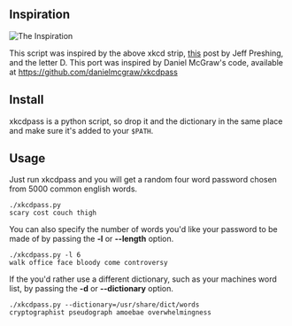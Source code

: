 ## Inspiration
![The Inspiration](http://imgs.xkcd.com/comics/password_strength.png)

This script was inspired by the above xkcd strip, [this](http://preshing.com/20110811/xkcd-password-generator/) post by Jeff Preshing, and the letter D.
This port was inspired by Daniel McGraw's code, available at https://github.com/danielmcgraw/xkcdpass

## Install

xkcdpass is a python script, so drop it and the dictionary in the same place and make sure it's added
to your `$PATH`.

## Usage

Just run xkcdpass and you will get a random four word password chosen from 5000 common english words.

    ./xkcdpass.py
    scary cost couch thigh

You can also specify the number of words you'd like your password to be made of by passing the **-l** or **--length** option.

    ./xkcdpass.py -l 6
    walk office face bloody come controversy

If the you'd rather use a different dictionary, such as your machines word list, by passing the **-d** or **--dictionary** option.

    ./xkcdpass.py --dictionary=/usr/share/dict/words
    cryptographist pseudograph amoebae overwhelmingness
